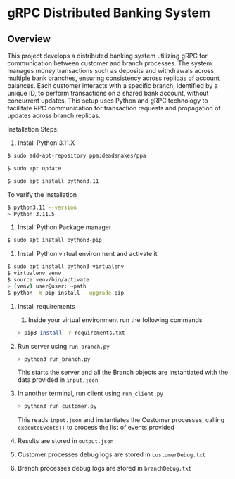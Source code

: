 # gRPC Distributed Banking System

## Overview

This project develops a distributed banking system utilizing gRPC for communication between customer and branch processes. The system manages money transactions such as deposits and withdrawals across multiple bank branches, ensuring consistency across replicas of account balances. Each customer interacts with a specific branch, identified by a unique ID, to perform transactions on a shared bank account, without concurrent updates. This setup uses Python and gRPC technology to facilitate RPC communication for transaction requests and propagation of updates across branch replicas.


Installation Steps:

1. Install Python 3.11.X

```bash
$ sudo add-apt-repository ppa:deadsnakes/ppa
```

```bash
$ sudo apt update
```

```bash
$ sudo apt install python3.11
```

To verify the installation

```bash
$ python3.11 --version
> Python 3.11.5
```

1. Install Python Package manager

```bash
$ sudo apt install python3-pip
```

1. Install Python virtual environment and activate it

```bash
$ sudo apt install python3-virtualenv
$ virtualenv venv
$ source venv/bin/activate
> (venv) user@user: ~path
$ python -m pip install --upgrade pip
```

1. Install requirements
    1. Inside your virtual environment run the following commands
    
    ```bash
    > pip3 install -r requirements.txt
    ```
    
2. Run server using `run_branch.py`
    
    ```bash
    > python3 run_branch.py
    ```
    
    This starts the server and all the Branch objects are instantiated with the data provided in `input.json`
    
3. In another terminal, run client using `run_client.py`
    
    ```bash
    > python3 run_customer.py
    ```
    
    This reads `input.json` and instantiates the Customer processes, calling `executeEvents()` to process the list of events provided
    
4. Results are stored in `output.json`
5. Customer processes debug logs are stored in `customerDebug.txt`
6. Branch processes debug logs are stored in `branchDebug.txt`